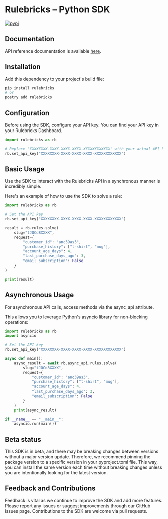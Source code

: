 # Rulebricks – Python SDK

[![pypi](https://img.shields.io/pypi/v/flatfile.svg)](https://pypi.python.org/pypi/rulebricks)

## Documentation

API reference documentation is available [here](https://rulebricks.com/docs).

## Installation

Add this dependency to your project's build file:

```bash
pip install rulebricks
# or
poetry add rulebricks
```

## Configuration

Before using the SDK, configure your API key. You can find your API key in your Rulebricks Dashboard.

```python
import rulebricks as rb

# Replace 'XXXXXXXX-XXXX-XXXX-XXXX-XXXXXXXXXXXX' with your actual API key
rb.set_api_key("XXXXXXXX-XXXX-XXXX-XXXX-XXXXXXXXXXXX")
```

## Basic Usage

Use the SDK to interact with the Rulebricks API in a synchronous manner is incredibly simple.

Here's an example of how to use the SDK to solve a rule:

```python
import rulebricks as rb

# Set the API key
rb.set_api_key("XXXXXXXX-XXXX-XXXX-XXXX-XXXXXXXXXXXX")

result = rb.rules.solve(
    slug="tJOCd8XXXX",
    request={
        "customer_id": "anc39as3",
        "purchase_history": ["t-shirt", "mug"],
        "account_age_days": 4,
        "last_purchase_days_ago": 3,
        "email_subscription": False
    }
)

print(result)
```

## Asynchronous Usage

For asynchronous API calls, access methods via the async_api attribute.

This allows you to leverage Python's asyncio library for non-blocking operations:

```python
import rulebricks as rb
import asyncio

# Set the API key
rb.set_api_key("XXXXXXXX-XXXX-XXXX-XXXX-XXXXXXXXXXXX")

async def main():
    async_result = await rb.async_api.rules.solve(
        slug="tJOCd8XXXX",
        request={
            "customer_id": "anc39as3",
            "purchase_history": ["t-shirt", "mug"],
            "account_age_days": 4,
            "last_purchase_days_ago": 3,
            "email_subscription": False
        }
    )
    print(async_result)

if __name__ == "__main__":
    asyncio.run(main())
```

## Beta status

This SDK is in beta, and there may be breaking changes between versions without a major version update. Therefore, we recommend pinning the package version to a specific version in your pyproject.toml file. This way, you can install the same version each time without breaking changes unless you are intentionally looking for the latest version.

## Feedback and Contributions

Feedback is vital as we continue to improve the SDK and add more features. Please report any issues or suggest improvements through our GitHub issues page. Contributions to the SDK are welcome via pull requests.
